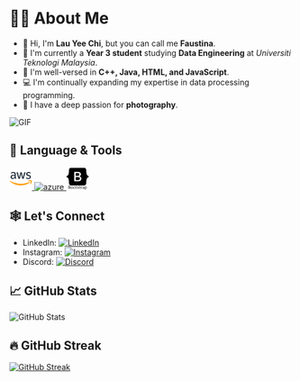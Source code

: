 # 👩‍💻 About Me

- 👋 Hi, I'm **Lau Yee Chi**, but you can call me **Faustina**.
- 👀 I'm currently a **Year 3 student** studying **Data Engineering** at *Universiti Teknologi Malaysia*.
- 🌱 I'm well-versed in **C++, Java, HTML, and JavaScript**.
- 💻 I'm continually expanding my expertise in data processing programming.
- 🌃 I have a deep passion for **photography**.

![GIF](https://i.pinimg.com/originals/e4/26/70/e426702edf874b181aced1e2fa5c6cde.gif)

## 📍 Language & Tools
<p align="left">
  <a href="https://aws.amazon.com" target="_blank" rel="noreferrer">
    <img src="https://raw.githubusercontent.com/devicons/devicon/master/icons/amazonwebservices/amazonwebservices-original-wordmark.svg" alt="aws" width="40" height="40"/>
  </a>
  <a href="https://azure.microsoft.com/en-in/" target="_blank" rel="noreferrer">
    <img src="https://www.vectorlogo.zone/logos/microsoft_azure/microsoft_azure-icon.svg" alt="azure" width="40" height="40"/>
  </a>
  <a href="https://getbootstrap.com" target="_blank" rel="noreferrer">
    <img src="https://raw.githubusercontent.com/devicons/devicon/master/icons/bootstrap/bootstrap-plain-wordmark.svg" alt="bootstrap" width="40" height="40"/>
  </a>
  <!-- Add more tools and languages as necessary -->
</p>

## 🕸️ Let's Connect
- LinkedIn: [![LinkedIn](https://cdn.jsdelivr.net/gh/devicons/devicon/icons/linkedin/linkedin-original.svg)](https://www.linkedin.com/in/lauyeechi0915/)
- Instagram: [![Instagram](https://cdn-icons-png.flaticon.com/128/2111/2111463.png)](https://www.instagram.com/faustinalyc_/)
- Discord: [![Discord](https://cdn-icons-png.flaticon.com/128/3670/3670157.png)](https://www.discordapp.com/users/894949478308675635)

## 📈 GitHub Stats
![GitHub Stats](https://github-readme-stats.vercel.app/api?username=faustinalyc&show_icons=true&theme=transparent)

## 🔥 GitHub Streak
[![GitHub Streak](https://streak-stats.demolab.com?user=faustinalyc&theme=duskfox)](https://git.io/streak-stats)

